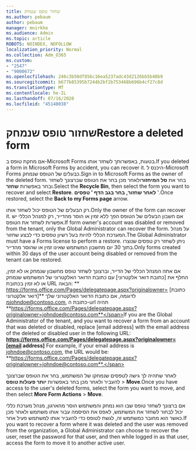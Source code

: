 ```yaml
---
title: שחזור טופס שנמחק
ms.author: pebaum
author: pebaum
manager: mnirkhe
ms.audience: Admin
ms.topic: article
ROBOTS: NOINDEX, NOFOLLOW
localization_priority: Normal
ms.collection: Adm_O365
ms.custom:
- "2547"
- "9000672"
ms.openlocfilehash: 246c3b50df856c16ea5237adc43d2126bb5b48b9
ms.sourcegitcommit: b677b85395b7244b2bf2b753468b696b4cf27c8d
ms.translationtype: MT
ms.contentlocale: he-IL
ms.lasthandoff: 07/16/2020
ms.locfileid: "45148038"
---
```

# <a name="restore-a-deleted-form"></a><span data-ttu-id="ae252-102">שחזור טופס שנמחק</span><span class="sxs-lookup"><span data-stu-id="ae252-102">Restore a deleted form</span></span>

<span data-ttu-id="ae252-103">אם מחקת טופס ב-Microsoft Forms בטעות, באפשרותך לשחזר אותו.</span><span class="sxs-lookup"><span data-stu-id="ae252-103">If you deleted a form in Microsoft Forms by accident, you can recover it.</span></span> <span data-ttu-id="ae252-104">היכנס ל-Microsoft Forms כבעלים של הטופס שנמחק.</span><span class="sxs-lookup"><span data-stu-id="ae252-104">Sign in to Microsoft Forms as the owner of the deleted form.</span></span> <span data-ttu-id="ae252-105">בחר את **סל המיחזור**ולאחר מכן בחר את הטופס שברצונך לשחזר ובחר באפשרות **שחזר**.</span><span class="sxs-lookup"><span data-stu-id="ae252-105">Select the **Recycle Bin**, then select the form you want to recover and select **Restore**.</span></span> <span data-ttu-id="ae252-106">**לאחר שחזור, בחר בגב הדף ' טפסים** '.</span><span class="sxs-lookup"><span data-stu-id="ae252-106">Once restored, select the **Back to my Forms page** arrow.</span></span>

<span data-ttu-id="ae252-107">רק הבעלים של הטופס יכול לשחזר אותו.</span><span class="sxs-lookup"><span data-stu-id="ae252-107">Only the owner of the form can recover it.</span></span> <span data-ttu-id="ae252-108">אם חשבון הבעלים של הטופס הפך ללא זמין או הוסר מהדייר, רק למנהל הכללי יש אפשרות לשחזר את הטופס.</span><span class="sxs-lookup"><span data-stu-id="ae252-108">If form owner's account was disabled or removed from the tenant, only the Global Administrator can recover the form.</span></span> <span data-ttu-id="ae252-109">על מנהל המערכת הכללי להיות בעל רשיון טפסים כדי לבצע שחזור.</span><span class="sxs-lookup"><span data-stu-id="ae252-109">The Global Administrator must have a Forms license to perform a restore.</span></span> <span data-ttu-id="ae252-110">ניתן לשחזר רק טפסים שנוצרו בתוך 30 יום מחשבון המשתמש שאינו זמין או שהוסר מהדייר.</span><span class="sxs-lookup"><span data-stu-id="ae252-110">Only forms created within 30 days of the user account being disabled or removed from the tenant can be restored.</span></span>

<span data-ttu-id="ae252-111">אם אתה המנהל הכללי של הדייר, וברצונך לשחזר טופס מחשבון שנמחק או לא זמין, החלף את [כתובת דואר אלקטרוני] עם כתובת הדואר האלקטרוני של המשתמש שנמחק או לא זמין בכתובת URL הבאה: \*\* https://forms.office.com/Pages/delegatepage.aspx?originalowner= [כתובת דואר אלקטרוני]\*\* לדוגמה, אם כתובת הדואר האלקטרוני שלך מjohndoe@contoso.com, כתובת ה-url תהיה **https://forms.office.com/Pages/delegatepage.aspx?originalowner=johndoe@contoso.com**</span><span class="sxs-lookup"><span data-stu-id="ae252-111">If you are the Global Administrator of the tenant, and you want to recover a form from an account that was deleted or disabled, replace [email address] with the email address of the deleted or disabled user in the following URL: **https://forms.office.com/Pages/delegatepage.aspx?originalowner=[email address]** For example, if your email address is johndoe@contoso.com, the URL would be: **https://forms.office.com/Pages/delegatepage.aspx?originalowner=johndoe@contoso.com**.</span></span> 

<span data-ttu-id="ae252-112">לאחר שתהיה לך גישה לטפסים שנמחקו של המשתמש, בחר את הטופס שברצונך להעביר ולאחר מכן בחר באפשרות **יותר פעולות טופס**  >  **Move**.</span><span class="sxs-lookup"><span data-stu-id="ae252-112">Once you have access to the user's deleted forms, select the form you want to move, and then select **More Form Actions** > **Move**.</span></span>

<span data-ttu-id="ae252-113">אם ברצונך לשחזר טופס שבו הוא נמחק והמשתמש הוסר מהארגון, מנהל מערכת כללי יכול לבחור לשחזר את המשתמש, לאפס את הסיסמה עבור אותו משתמש ולאחר מכן כאשר הוא מחובר כמשתמש זה, לגשת לטופס כדי להעביר אותו למשתמש פעיל אחר.</span><span class="sxs-lookup"><span data-stu-id="ae252-113">If you want to recover a form where it was deleted and the user was removed from the organization, a Global Administrator can choose to recover the user, reset the password for that user, and then while logged in as that user, access the form to move it to another active user.</span></span> 